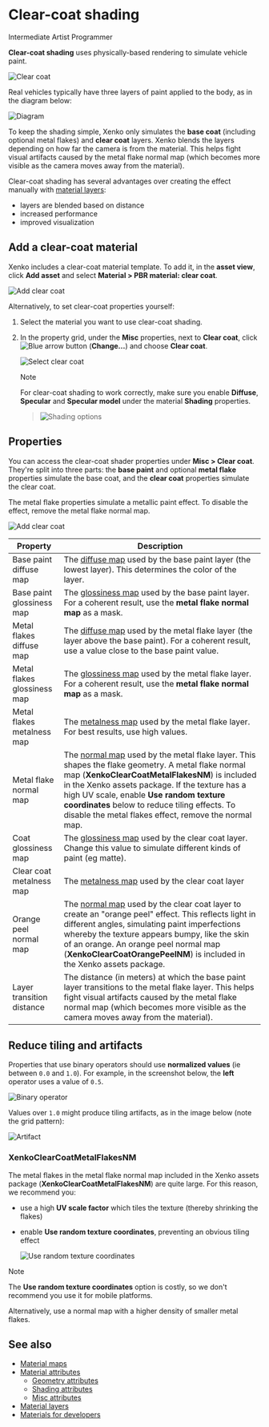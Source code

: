 # Clear-coat shading

<span class="label label-doc-level">Intermediate</span>
<span class="label label-doc-audience">Artist</span>
<span class="label label-doc-audience">Programmer</span>

**Clear-coat shading** uses physically-based rendering to simulate vehicle paint.

![Clear coat](media/clear-coat-2.jpg)

Real vehicles typically have three layers of paint applied to the body, as in the diagram below:

![Diagram](media/paint-layers.png)

To keep the shading simple, Xenko only simulates the **base coat** (including optional metal flakes) and **clear coat** layers. Xenko blends the layers depending on how far the camera is from the material. This helps fight visual artifacts caused by the metal flake normal map (which becomes more visible as the camera moves away from the material).

Clear-coat shading has several advantages over creating the effect manually with [material layers](material-layers.md):

* layers are blended based on distance
* increased performance
* improved visualization

## Add a clear-coat material

Xenko includes a clear-coat material template. To add it, in the **asset view**, click **Add asset** and select **Material > PBR material: clear coat**.

![Add clear coat](media/add-clear-coat.png)

Alternatively, to set clear-coat properties yourself:

1. Select the material you want to use clear-coat shading.

2. In the property grid, under the **Misc** properties, next to **Clear coat**, click ![Blue arrow button](~/manual/game-studio/media/blue-arrow-icon.png) (**Change...**) and choose **Clear coat**.

    ![Select clear coat](media/select-clear-coat.png)

    >[!Note]
    >For clear-coat shading to work correctly, make sure you enable **Diffuse**, **Specular** and **Specular model** under the material **Shading** properties.
    
    >![Shading options](media/enable-shading-options.png)

## Properties

You can access the clear-coat shader properties under **Misc > Clear coat**. They're split into three parts: the **base paint** and optional **metal flake** properties simulate the base coat, and the **clear coat** properties simulate the clear coat. 

The metal flake properties simulate a metallic paint effect. To disable the effect, remove the metal flake normal map.

![Add clear coat](media/clear-coat-properties.png)

| Property | Description 
|------------------------------|----------
| Base paint diffuse map  |  The [diffuse map](shading-attributes.md) used by the base paint layer (the lowest  layer). This determines the color of the layer.
| Base paint glossiness map |  The [glossiness map](geometry-attributes.md) used by the base paint layer. For a coherent result, use the **metal flake normal map** as a mask.         
| Metal flakes diffuse map  |  The [diffuse map](shading-attributes.md) used by the metal flake layer (the layer above the base paint). For a coherent result, use a value close to the base paint value.
| Metal flakes glossiness map | The [glossiness map](geometry-attributes.md) used by the metal flake layer. For a coherent result, use the **metal flake normal map** as a mask. 
| Metal flakes metalness map | The [metalness map](shading-attributes.md) used by the metal flake layer. For best results, use high values.
| Metal flake normal map  | The [normal map](../textures/normal-maps.md) used by the metal flake layer. This shapes the flake geometry. A metal flake normal map  (**XenkoClearCoatMetalFlakesNM**) is included in the Xenko assets package. If the texture has a high UV scale, enable **Use random texture coordinates** below to reduce tiling effects. To disable the metal flakes effect, remove the normal map.
| Coat glossiness map  | The [glossiness map](geometry-attributes.md) used by the clear coat layer. Change this value to simulate different kinds of paint (eg matte).
| Clear coat metalness map  | The [metalness map](shading-attributes.md) used by the clear coat layer
| Orange peel normal map  | The [normal map](../textures/normal-maps.md) used by the clear coat layer to create an "orange peel" effect. This reflects light in different angles, simulating paint imperfections whereby the texture appears bumpy, like the skin of an orange. An orange peel normal map (**XenkoClearCoatOrangePeelNM**) is included in the Xenko assets package.
| Layer transition distance  | The distance (in meters) at which the base paint layer transitions to the metal flake layer. This helps fight visual artifacts caused by the metal flake normal map (which becomes more visible as the camera moves away from the material).

## Reduce tiling and artifacts

Properties that use binary operators should use **normalized values** (ie between `0.0` and `1.0`). For example, in the screenshot below, the **left** operator uses a value of `0.5`.

![Binary operator](media/clear-coat-binary-operator.png)

Values over `1.0` might produce tiling artifacts, as in the image below (note the grid pattern):

![Artifact](media/clear-coat-artifact1.jpg)

### XenkoClearCoatMetalFlakesNM

The metal flakes in the metal flake normal map included in the Xenko assets package (**XenkoClearCoatMetalFlakesNM**) are quite large. For this reason, we recommend you: 

* use a high **UV scale factor** which tiles the texture (thereby shrinking the flakes) 

* enable **Use random texture coordinates**, preventing an obvious tiling effect

    ![Use random texture coordinates](media/use-random-texture-coordinates.png)

>[!Note]
>The **Use random texture coordinates** option is costly, so we don't recommend you use it for mobile platforms.

Alternatively, use a normal map with a higher density of smaller metal flakes.

## See also

* [Material maps](material-maps.md)
* [Material attributes](material-attributes.md)
    * [Geometry attributes](geometry-attributes.md)
    * [Shading attributes](shading-attributes.md)
    * [Misc attributes](misc-attributes.md)
* [Material layers](material-layers.md)
* [Materials for developers](materials-for-developers.md)